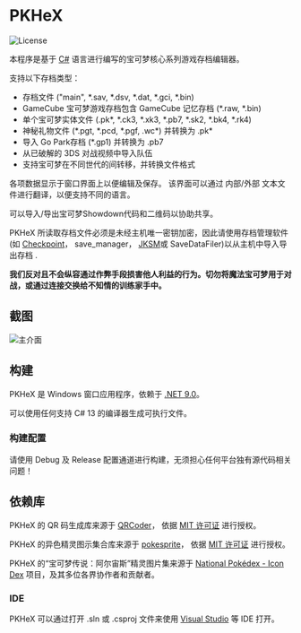 PKHeX
=====
![License](https://img.shields.io/badge/License-GPLv3-blue.svg)

本程序是基于 [C#](https://zh.wikipedia.org/wiki/C♯) 语言进行编写的宝可梦核心系列游戏存档编辑器。

支持以下存档类型：
* 存档文件 ("main", \*.sav, \*.dsv, \*.dat, \*.gci, \*.bin)
* GameCube 宝可梦游戏存档包含 GameCube 记忆存档 (\*.raw, \*.bin)
* 单个宝可梦实体文件 (.pk\*, \*.ck3, \*.xk3, \*.pb7, \*.sk2, \*.bk4, \*.rk4)
* 神秘礼物文件 (\*.pgt, \*.pcd, \*.pgf, .wc\*) 并转换为 .pk\*
* 导入 Go Park存档 (\*.gp1) 并转换为 .pb7
* 从已破解的 3DS 对战视频中导入队伍
* 支持宝可梦在不同世代的间转移，并转换文件格式

各项数据显示于窗口界面上以便编辑及保存。
 该界面可以通过 内部/外部 文本文件进行翻译，以便支持不同的语言。

可以导入/导出宝可梦Showdown代码和二维码以协助共享。

PKHeX 所读取存档文件必须是未经主机唯一密钥加密，因此请使用存档管理软件(如 [Checkpoint](https://github.com/FlagBrew/Checkpoint)， save_manager， [JKSM](https://github.com/J-D-K/JKSM)或 SaveDataFiler)以从主机中导入导出存档 .

**我们反对且不会纵容通过作弊手段损害他人利益的行为。切勿将魔法宝可梦用于对战，或通过连接交换给不知情的训练家手中。**

## 截图

![主介面](https://i.imgur.com/SfskT2Q.png)

## 构建

PKHeX 是 Windows 窗口应用程序，依赖于 [.NET 9.0](https://dotnet.microsoft.com/download/dotnet/9.0)。

可以使用任何支持 C# 13 的编译器生成可执行文件。

### 构建配置

请使用 Debug 及 Release 配置通道进行构建，无须担心任何平台独有源代码相关问题！

## 依赖库

PKHeX 的 QR 码生成库来源于 [QRCoder](https://github.com/codebude/QRCoder)， 依据 [MIT 许可证](https://github.com/codebude/QRCoder/blob/master/LICENSE.txt) 进行授权。

PKHeX 的异色精灵图示集合库来源于 [pokesprite](https://github.com/msikma/pokesprite)， 依据 [MIT 许可证](https://github.com/codebude/QRCoder/blob/master/LICENSE.txt) 进行授权。

PKHeX 的“宝可梦传说：阿尔宙斯”精灵图片集来源于 [National Pokédex - Icon Dex](https://www.deviantart.com/pikafan2000/art/National-Pokedex-Version-Delta-Icon-Dex-824897934) 项目，及其多位各界协作者和贡献者。
### IDE

PKHeX 可以通过打开 .sln 或 .csproj 文件来使用 [Visual Studio](https://visualstudio.microsoft.com/downloads/) 等 IDE 打开。
